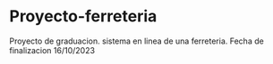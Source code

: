 # Proyecto-ferreteria
Proyecto de graduacion. sistema en linea de una ferreteria.
Fecha de finalizacion 16/10/2023
